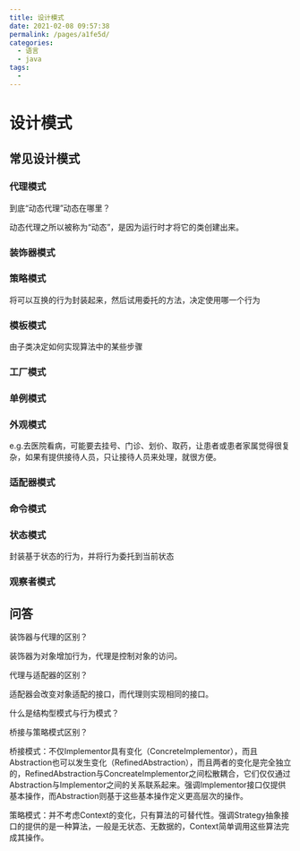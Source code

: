 ```yaml
---
title: 设计模式
date: 2021-02-08 09:57:38
permalink: /pages/a1fe5d/
categories:
  - 语言
  - java
tags:
  - 
---
```

# 设计模式

## 常见设计模式

### 代理模式

到底“动态代理”动态在哪里？

动态代理之所以被称为“动态”，是因为运行时才将它的类创建出来。

### 装饰器模式

### 策略模式

将可以互换的行为封装起来，然后试用委托的方法，决定使用哪一个行为

### 模板模式

由子类决定如何实现算法中的某些步骤

### 工厂模式



### 单例模式

### 外观模式

e.g.去医院看病，可能要去挂号、门诊、划价、取药，让患者或患者家属觉得很复杂，如果有提供接待人员，只让接待人员来处理，就很方便。

### 适配器模式

### 命令模式

### 状态模式

封装基于状态的行为，并将行为委托到当前状态

### 观察者模式

## 问答

装饰器与代理的区别？

装饰器为对象增加行为，代理是控制对象的访问。

代理与适配器的区别？

适配器会改变对象适配的接口，而代理则实现相同的接口。

什么是结构型模式与行为模式？

桥接与策略模式区别？

桥接模式：不仅Implementor具有变化（ConcreteImplementor），而且Abstraction也可以发生变化（RefinedAbstraction），而且两者的变化是完全独立的，RefinedAbstraction与ConcreateImplementor之间松散耦合，它们仅仅通过Abstraction与Implementor之间的关系联系起来。强调Implementor接口仅提供基本操作，而Abstraction则基于这些基本操作定义更高层次的操作。

策略模式：并不考虑Context的变化，只有算法的可替代性。强调Strategy抽象接口的提供的是一种算法，一般是无状态、无数据的，Context简单调用这些算法完成其操作。

